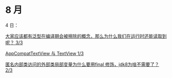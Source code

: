 # 8 月

4 日：

[大家应该都有泛型在编译期会被擦除的概念，那么为什么我们在运行时还能读取到呢？ 3/3](https://www.wanandroid.com/wenda/show/8821)

[AppCompatTextView 与 TextView 1/3](https://www.wanandroid.com/wenda/show/8832)

[匿名内部类访问的外部类局部变量为什么要用final 修饰，jdk8为啥不需要了？ 2/3](https://www.wanandroid.com/wenda/show/8836)


